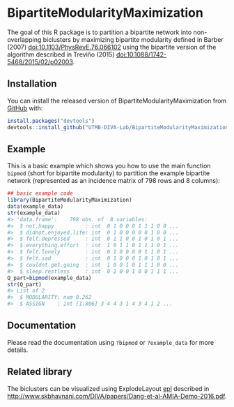 
<!-- README.md is generated from README.Rmd. Please edit that file -->
BipartiteModularityMaximization
===============================

The goal of this R package is to partition a bipartite network into non-overlapping biclusters by maximizing bipartite modularity defined in Barber (2007) <doi:10.1103/PhysRevE.76.066102> using the bipartite version of the algorithm described in Treviño (2015) <doi:10.1088/1742-5468/2015/02/p02003>.

Installation
------------

You can install the released version of BipartiteModularityMaximization from [GitHub](https://github.com/DIVA-Lab-UTMB/BipartiteModularityMaximization) with:

``` r
install.packages("devtools")
devtools::install_github("UTMB-DIVA-Lab/BipartiteModularityMaximization")
```

Example
-------

This is a basic example which shows you how to use the main function `bipmod` (short for bipartite modularity) to partition the example bipartite network (represented as an incidence matrix of 798 rows and 8 columns):

``` r
## basic example code
library(BipartiteModularityMaximization)
data(example_data)
str(example_data)
#> 'data.frame':    798 obs. of  8 variables:
#>  $ not.happy          : int  0 1 0 0 0 1 1 1 0 0 ...
#>  $ didnot.enjoyed.life: int  0 1 0 0 0 0 0 1 0 0 ...
#>  $ felt.depressed     : int  0 1 1 0 0 1 0 1 0 1 ...
#>  $ everything.effort  : int  1 0 1 1 0 1 1 1 0 1 ...
#>  $ felt.lonely        : int  0 1 0 0 0 0 1 1 0 1 ...
#>  $ felt.sad           : int  0 1 0 0 0 1 0 1 0 1 ...
#>  $ couldnt.get.going  : int  1 0 0 1 0 1 1 1 0 0 ...
#>  $ sleep.restless     : int  0 1 0 0 1 0 0 1 1 1 ...
Q_part=bipmod(example_data)
str(Q_part)
#> List of 2
#>  $ MODULARITY: num 0.262
#>  $ ASSIGN    : int [1:806] 3 4 4 3 1 4 3 4 1 2 ...
```

Documentation
-------------

Please read the documentation using `?bipmod` or `?example_data` for more details.

Related library
---------------

The biclusters can be visualized using ExplodeLayout [epl](https://github.com/UTMB-DIVA-Lab/epl) described in <http://www.skbhavnani.com/DIVA/papers/Dang-et-al-AMIA-Demo-2016.pdf>.
